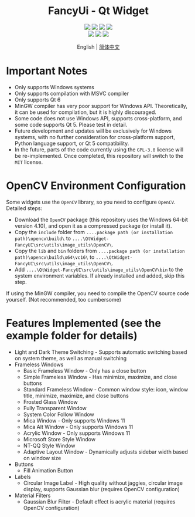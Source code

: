 <div align="center">
  <h1>FancyUi - Qt Widget</h1>
</div>


<div align="center">
  <img src="https://img.shields.io/badge/License-GPLv3-green?logoColor=63%2C%20185%2C%2017&label=license&labelColor=63%2C%20185%2C%2017&color=63%2C%20185%2C%2017">
<img src="https://img.shields.io/badge/Language-C++-rgb(243,75,125)">
    <img src="https://img.shields.io/badge/Qt-QMake-rgb(158,106,3)">
    <img src="https://img.shields.io/badge/Qt-Qt%20Widget-63%2C%20185%2C%2017">
</div>
<div align="center">
    <img src="https://img.shields.io/github/stars/BFEMCC/Qt-widget-Fancy_UI?style=default&label=%E2%AD%90%EF%B8%8Fstars">
    <img src="https://img.shields.io/github/forks/BFEMCC/Qt-widget-Fancy_UI?style=default">
    <img src="https://img.shields.io/github/watchers/BFEMCC/Qt-widget-Fancy_UI?style=default">
</div>
<p align="center">
English | <a href="./README.md">简体中文</a>
</p>

# Important Notes

- Only supports Windows systems
- Only supports compilation with MSVC compiler
- Only supports Qt 6
- MinGW compiler has very poor support for Windows API. Theoretically, it can be used for compilation, but it is highly discouraged.
- Some code does not use Windows API, supports cross-platform, and some code supports Qt 5. Please test in detail.
- Future development and updates will be exclusively for Windows systems, with no further consideration for cross-platform support, Python language support, or Qt 5 compatibility.
- In the future, parts of the code currently using the `GPL-3.0` license will be re-implemented. Once completed, this repository will switch to the `MIT` license.

# OpenCV Environment Configuration

Some widgets use the `OpenCV` library, so you need to configure `OpenCV`. Detailed steps:

- Download the `OpenCV` package (this repository uses the Windows 64-bit version 4.10), and open it as a compressed package (or install it).
- Copy the `include` folder from `....package path (or installation path)\opencv\build\` to `....\QtWidget-FancyUI\src\utils\image_utils\OpenCV\`.
- Copy the `lib` and `bin` folders from `....package path (or installation path)\opencv\build\x64\vc16\` to `....\QtWidget-FancyUI\src\utils\image_utils\OpenCV\`.
- Add `....\QtWidget-FancyUI\src\utils\image_utils\OpenCV\bin` to the system environment variables. If already installed and added, skip this step.

If using the MinGW compiler, you need to compile the OpenCV source code yourself. (Not recommended, too cumbersome)

# Features Implemented (see the example folder for details)

- Light and Dark Theme Switching - Supports automatic switching based on system theme, as well as manual switching
- Frameless Windows
  - Basic Frameless Window - Only has a close button
  - Simple Frameless Window - Has minimize, maximize, and close buttons
  - Standard Frameless Window - Common window style: icon, window title, minimize, maximize, and close buttons
  - Frosted Glass Window
  - Fully Transparent Window
  - System Color Follow Window
  - Mica Window - Only supports Windows 11
  - Mica Alt Window - Only supports Windows 11
  - Acrylic Window - Only supports Windows 11
  - Microsoft Store Style Window
  - NT-QQ Style Window
  - Adaptive Layout Window - Dynamically adjusts sidebar width based on window size
- Buttons
  - Fill Animation Button
- Labels
  - Circular Image Label - High quality without jaggies, circular image display, supports Gaussian blur (requires OpenCV configuration)
- Material Filters
  - Gaussian Blur Filter - Default effect is acrylic material (requires OpenCV configuration)
